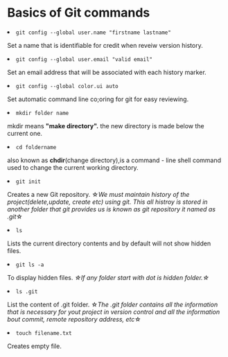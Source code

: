 <h1>Basics of Git commands</h1>
<li><code>git config --global user.name "firstname lastname"</code></li>
<p>Set a name that is identifiable for credit when reveiw version history.</p>

<li><code>git config --global user.email "valid email"</code></li>
<p>Set an email address that will be associated with each history marker.</p>

<li><code>git config --global color.ui auto</code></li>
<p>Set automatic command line co;oring for git for easy reviewing.</p>

<li><code>mkdir folder name</code></li>
<p>mkdir means <b>"make directory".</b> the new directory is made below the current one.</p>

<li><code>cd foldername</code></li>
<p>also known as <b>chdir</b>(change directory),is a command - line shell command used to change the current working directory.</p>

<li><code>git init</code></li>
<p>Creates a new Git repository. &star;<em>We must maintain history of the project(delete,update, create etc) using git. This all histroy is stored in another folder that git provides us is known as git repository it named as .git</em>&star;</p>

<li><code>ls</code></li>
<p>Lists the current directory contents and by default will not show hidden files.</p>

<li><code>git ls -a</code></li>
<p>To display hidden files.<em> &star;If any folder start with dot is hidden folder.&star;</em></p>

<li><code>ls .git</code></li>
<p>List the content of .git folder. &star;<em>The .git folder contains all the information that is necessary for yout project in version control and all the information bout commit, remote repository address, etc</em>&star;</p>

<li><code>touch filename.txt</code></li>
<p>Creates empty file.</p>
